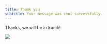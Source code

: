 ```yaml
---
title: Thank you
subtitle: Your message was sent successfully.
---
```


Thanks, we will be in touch!

![](/images/portfolio/flowers.jpg)